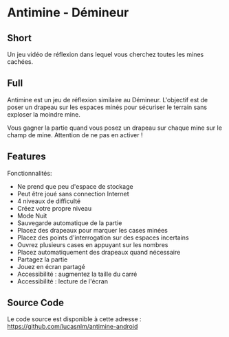 # Antimine - Démineur

## Short

Un jeu vidéo de réflexion dans lequel vous cherchez toutes les mines cachées.

## Full

Antimine est un jeu de réflexion similaire au Démineur. L'objectif est de poser un drapeau sur les espaces minés pour sécuriser le terrain sans exploser la moindre mine.

Vous gagner la partie quand vous posez un drapeau sur chaque mine sur le champ de mine. Attention de ne pas en activer !

## Features

Fonctionnalités:

- Ne prend que peu d'espace de stockage
- Peut être joué sans connection Internet
- 4 niveaux de difficulté
- Créez votre propre niveau
- Mode Nuit
- Sauvegarde automatique de la partie
- Placez des drapeaux pour marquer les cases minées
- Placez des points d'interrogation sur des espaces incertains
- Ouvrez plusieurs cases en appuyant sur les nombres
- Placez automatiquement des drapeaux quand nécessaire
- Partagez la partie
- Jouez en écran partagé
- Accessibilité : augmentez la taille du carré
- Accessibilité : lecture de l'écran

## Source Code

Le code source est disponible à cette adresse : https://github.com/lucasnlm/antimine-android